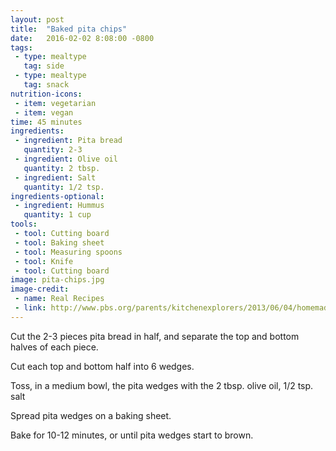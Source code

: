 ```yaml
---
layout: post
title:  "Baked pita chips"
date:   2016-02-02 8:08:00 -0800
tags: 
 - type: mealtype
   tag: side
 - type: mealtype
   tag: snack
nutrition-icons:
 - item: vegetarian
 - item: vegan
time: 45 minutes
ingredients:
 - ingredient: Pita bread
   quantity: 2-3
 - ingredient: Olive oil
   quantity: 2 tbsp.
 - ingredient: Salt
   quantity: 1/2 tsp.
ingredients-optional:
 - ingredient: Hummus
   quantity: 1 cup
tools:
 - tool: Cutting board
 - tool: Baking sheet
 - tool: Measuring spoons
 - tool: Knife
 - tool: Cutting board
image: pita-chips.jpg
image-credit: 
 - name: Real Recipes
 - link: http://www.pbs.org/parents/kitchenexplorers/2013/06/04/homemade-pita-chips
---
```


Cut the <span>2-3 pieces pita bread</span> in half, and separate the top and bottom halves of each piece.

Cut each top and bottom half into 6 wedges.

Toss, in a medium bowl, the pita wedges with the <span>2 tbsp. olive oil,</span> <span>1/2 tsp. salt</span>

Spread pita wedges on a baking sheet.

Bake for 10-12 minutes, or until pita wedges start to brown.